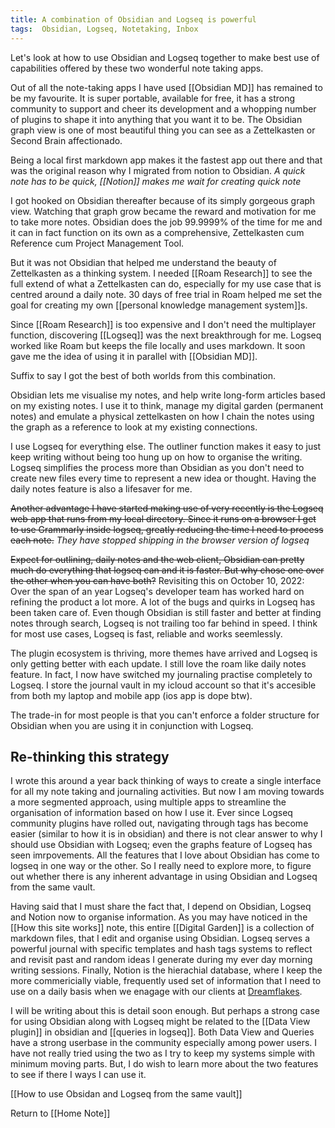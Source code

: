 ```yaml
---
title: A combination of Obsidian and Logseq is powerful
tags:  Obsidian, Logseq, Notetaking, Inbox
---
```


Let's look at how to use Obsidian and Logseq together to make best use of capabilities offered by these two wonderful note taking apps.


Out of all the note-taking apps I have used [[Obsidian MD]]  has remained to be my favourite. It is super portable, available for free, it has a strong community to support and cheer its development and a whopping number of plugins to shape it into anything that you want it to be. The Obsidian graph view is one of most beautiful thing you can see as a Zettelkasten or Second Brain affectionado.

Being a local first markdown app makes it the fastest app out there and that was the original reason why I migrated from notion to Obsidian. *A quick note has to be quick, [[Notion]] makes me wait for creating quick note*

I got hooked on Obsidian thereafter because of its simply gorgeous graph view. Watching that graph grow became the reward and motivation for me to take more notes. Obsidian does the job 99.9999% of the time for me and it can in fact function on its own as a comprehensive, Zettelkasten cum Reference cum Project Management Tool.

But it was not Obsidian that helped me understand the beauty of Zettelkasten as a thinking system. I needed [[Roam Research]] to see the full extend of what a Zettelkasten can do, especially for my use case that is centred around a daily note. 30 days of free trial in Roam helped me set the goal for creating my own [[personal knowledge management system]]s.

Since [[Roam Research]] is too expensive and I don't need the multiplayer function, discovering [[Logseq]] was the next breakthrough for me. Logseq worked like Roam but keeps the file locally and uses markdown. It soon gave me the idea of using it in parallel with [[Obsidian MD]].

Suffix to say I got the best of both worlds from this combination.

Obsidian lets me visualise my notes, and help write long-form articles based on my existing notes. I use it to think, manage my digital garden (permanent notes) and emulate a physical zettelkasten on how I chain the notes using the graph as a reference to look at my existing connections.

I use Logseq for everything else. The outliner function makes it easy to just keep writing without being too hung up on how to organise the writing. Logseq simplifies the process more than Obsidian as you don't need to create new files every time to represent a new idea or thought.  Having the daily notes feature is also a lifesaver for me.

~~Another advantage I have started making use of very recently is the Logseq web app that runs from my local directory. Since it runs on a browser I get to use Grammarly inside logseq, greatly reducing the time I need to process each note.~~  *They have stopped shipping in the browser version of logseq*

~~Expect for outlining, daily notes and the web client, Obsidian can pretty much do everything that logseq can and it is faster. But why chose one over the other when you can have both?~~
Revisiting this on October 10, 2022: Over the span of an year Logseq's developer team has worked hard on refining the product a lot more. A lot of the bugs and quirks in Logseq has been taken care of. Even though Obsidian is still faster and better at finding notes through search, Logseq is not trailing too far behind in speed. I think for most use cases, Logseq is fast, reliable and works seemlessly.

The plugin ecosystem is thriving, more themes have arrived and Logseq is only getting better with each update. I still love the roam like daily notes feature. In fact, I now have switched my journaling practise completely to Logseq. I store the journal vault in my icloud account so that it's accesible from both my laptop and mobile app (ios app is dope btw).

The trade-in for most people is that you can't enforce a folder structure for Obsidian when you are using it in conjunction with Logseq.

## Re-thinking this strategy
I wrote this around a year back thinking of ways to create a single interface for all my note taking and journaling activities. But now I am moving towards a more segmented approach, using multiple apps to streamline the organisation of information based on how I use it.  Ever since Logseq community plugins have rolled out, navigating through tags has become easier (similar to how it is in obsidian) and there is not clear answer to why I should use Obsidian with Logseq; even the graphs feature of Logseq has seen imrpovements. All the features that I love about Obsidian has come to logseq in one way or the other. So I really need to explore more, to figure out whether there is any inherent advantage in using Obsidian and Logseq from the same vault.

Having said that I must share the fact that, I depend on Obsidian, Logseq and Notion now to organise information. As you may have noticed in the [[How this site works]] note, this entire [[Digital Garden]] is a collection of markdown files, that I edit and organise using Obsidian. Logseq serves a powerful journal with specific templates and hash tags systems to reflect and revisit past and random ideas I generate during my ever day morning writing sessions. Finally, Notion is the hierachial database, where I keep the more commericially viable, frequently used set of information that I need to use on a daily basis when we enagage with our clients at [Dreamflakes](https://www.dreamflakes.io).

I will be writing about this is detail soon enough. But perhaps a strong case for using Obsidian along with Logseq might be related to the [[Data View plugin]] in obsidian and [[queries in logseq]]. Both Data View and Queries have a strong userbase in the community especially among power users. I have not really tried using the two as I try to keep my systems simple with minimum moving parts. But, I do wish to learn more about the two features to see if there I ways I can use it. 






[[How to use Obsidan and Logseq from the same vault]]
























Return to [[Home Note]]
